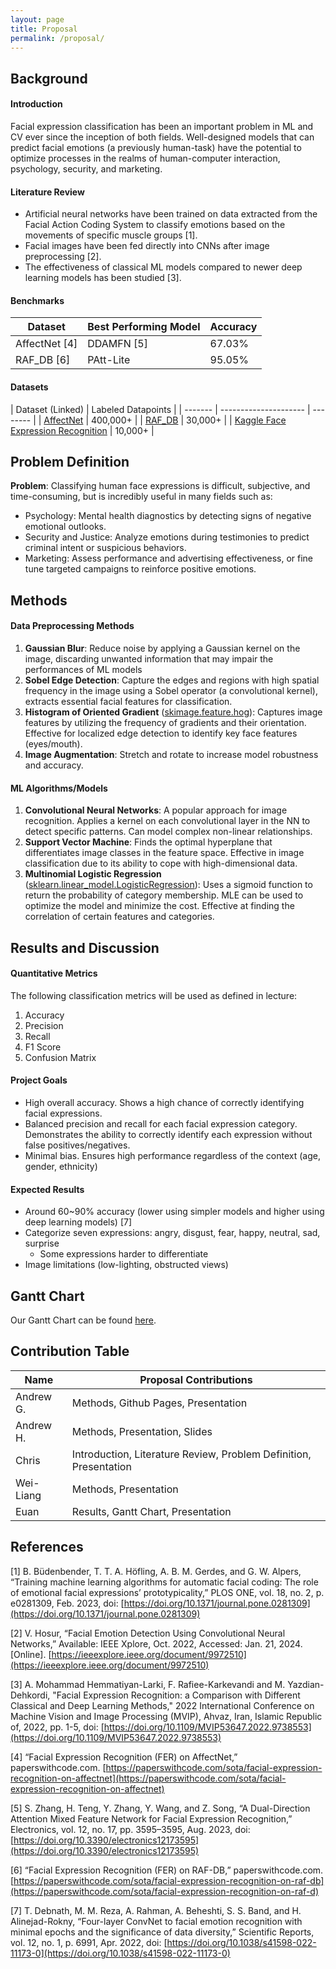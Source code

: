 ```yaml
---
layout: page
title: Proposal
permalink: /proposal/
---
```


## Background

#### Introduction
Facial expression classification has been an important problem in ML and CV ever since the inception of both fields. Well-designed models that can predict facial emotions (a previously human-task) have the potential to optimize processes in the realms of human-computer interaction, psychology, security, and marketing.

#### Literature Review
* Artificial neural networks have been trained on data extracted from the Facial Action Coding System to classify emotions based on the movements of specific muscle groups [1]. 
* Facial images have been fed directly into CNNs after image preprocessing [2]. 
* The effectiveness of classical ML models compared to newer deep learning models has been studied [3].

#### Benchmarks

| Dataset | Best Performing Model | Accuracy |
| ------- | --------------------- | -------- |
| AffectNet [4] | DDAMFN [5] | 67.03% |
| RAF_DB [6]    | PAtt-Lite  | 95.05% |

#### Datasets

| Dataset (Linked) | Labeled Datapoints |
| ------- | --------------------- | -------- |
| [AffectNet](http://mohammadmahoor.com/affectnet/) | 400,000+ |
| [RAF_DB](http://www.whdeng.cn/raf/model1.html#dataset)    | 30,000+  |
| [Kaggle Face Expression Recognition](https://www.kaggle.com/datasets/jonathanoheix/face-expression-recognition-dataset/) | 10,000+ |


## Problem Definition
**Problem**: Classifying human face expressions is difficult, subjective, and time-consuming, but is incredibly useful in many fields such as:
* Psychology: Mental health diagnostics by detecting signs of negative emotional outlooks.
* Security and Justice: Analyze emotions during testimonies to predict criminal intent or suspicious behaviors.
* Marketing: Assess performance and advertising effectiveness, or fine tune targeted campaigns to reinforce positive emotions.


## Methods
#### Data Preprocessing Methods
1. **Gaussian Blur**: Reduce noise by applying a Gaussian kernel on the image, discarding unwanted information that may impair the performances of ML models
2. **Sobel Edge Detection**: Capture the edges and regions with high spatial frequency in the image using a Sobel operator (a convolutional kernel), extracts essential facial features for classification.
3. **Histogram of Oriented Gradient** ([skimage.feature.hog](https://scikit-image.org/docs/stable/auto_examples/features_detection/plot_hog.html)): Captures image features by utilizing the frequency of gradients and their orientation. Effective for localized edge detection to identify key face features (eyes/mouth).
4. **Image Augmentation**: Stretch and rotate to increase model robustness and accuracy.

#### ML Algorithms/Models
1. **Convolutional Neural Networks**: A popular approach for image recognition. Applies a kernel on each convolutional layer in the NN to detect specific patterns. Can model complex non-linear relationships.
2. **Support Vector Machine**: Finds the optimal hyperplane that differentiates image classes in the feature space. Effective in image classification due to its ability to cope with high-dimensional data.
3. **Multinomial Logistic Regression** ([sklearn.linear_model.LogisticRegression](https://scikit-learn.org/stable/modules/generated/sklearn.linear_model.LogisticRegression.html)): Uses a sigmoid function to return the probability of category membership. MLE can be used to optimize the model and minimize the cost. Effective at finding the correlation of certain features and categories.

## Results and Discussion

#### Quantitative Metrics
The following classification metrics will be used as defined in lecture:
1. Accuracy
2. Precision
3. Recall
4. F1 Score
5. Confusion Matrix

#### Project Goals
* High overall accuracy. Shows a high chance of correctly identifying facial expressions.
* Balanced precision and recall for each facial expression category. Demonstrates the ability to correctly identify each expression without false positives/negatives. 
* Minimal bias. Ensures high performance regardless of the context (age, gender, ethnicity)


#### Expected Results
* Around 60~90% accuracy (lower using simpler models and higher using deep learning models) [7]
* Categorize seven expressions: angry, disgust, fear, happy, neutral, sad, surprise
    * Some expressions harder to differentiate
* Image limitations (low-lighting, obstructed views)


## Gantt Chart
Our Gantt Chart can be found [here](https://github.com/e019chen/facial-expression-recognition/blob/jekyll-integration/GanttChart.xlsx).


## Contribution Table

| Name | Proposal Contributions |
| ---- | ---------------------- |
| Andrew G. | Methods, Github Pages, Presentation |
| Andrew H. | Methods, Presentation, Slides |
| Chris | Introduction, Literature Review, Problem Definition, Presentation |
| Wei-Liang | Methods, Presentation |
| Euan | Results, Gantt Chart, Presentation |


## References
[1] B. Büdenbender, T. T. A. Höfling, A. B. M. Gerdes, and G. W. Alpers, “Training machine learning algorithms for automatic facial coding: The role of emotional facial expressions’ prototypicality,” PLOS ONE, vol. 18, no. 2, p. e0281309, Feb. 2023, doi: [https://doi.org/10.1371/journal.pone.0281309](https://doi.org/10.1371/journal.pone.0281309)

[2] V. Hosur, “Facial Emotion Detection Using Convolutional Neural Networks,” Available: IEEE Xplore, Oct. 2022, Accessed: Jan. 21, 2024. [Online]. [https://ieeexplore.ieee.org/document/9972510](https://ieeexplore.ieee.org/document/9972510)

[3] A. Mohammad Hemmatiyan-Larki, F. Rafiee-Karkevandi and M. Yazdian-Dehkordi, "Facial Expression Recognition: a Comparison with Different Classical and Deep Learning Methods," 2022 International Conference on Machine Vision and Image Processing (MVIP), Ahvaz, Iran, Islamic Republic of, 2022, pp. 1-5, doi: [https://doi.org/10.1109/MVIP53647.2022.9738553](https://doi.org/10.1109/MVIP53647.2022.9738553)

[4] “Facial Expression Recognition (FER) on AffectNet,” paperswithcode.com. [https://paperswithcode.com/sota/facial-expression-recognition-on-affectnet](https://paperswithcode.com/sota/facial-expression-recognition-on-affectnet)

[5] S. Zhang, H. Teng, Y. Zhang, Y. Wang, and Z. Song, “A Dual-Direction Attention Mixed Feature Network for Facial Expression Recognition,” Electronics, vol. 12, no. 17, pp. 3595–3595, Aug. 2023, doi: [https://doi.org/10.3390/electronics12173595](https://doi.org/10.3390/electronics12173595)

[6] “Facial Expression Recognition (FER) on RAF-DB,” paperswithcode.com. [https://paperswithcode.com/sota/facial-expression-recognition-on-raf-db](https://paperswithcode.com/sota/facial-expression-recognition-on-raf-d)

[7] T. Debnath, M. M. Reza, A. Rahman, A. Beheshti, S. S. Band, and H. Alinejad-Rokny, “Four-layer ConvNet to facial emotion recognition with minimal epochs and the significance of data diversity,” Scientific Reports, vol. 12, no. 1, p. 6991, Apr. 2022, doi: [https://doi.org/10.1038/s41598-022-11173-0](https://doi.org/10.1038/s41598-022-11173-0)